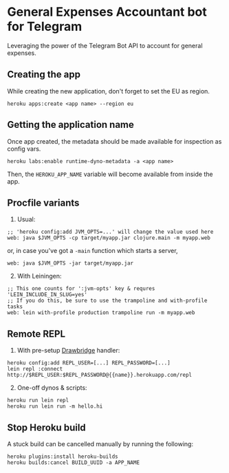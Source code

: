 # General Expenses Accountant bot for Telegram

Leveraging the power of the Telegram Bot API to account for general expenses.

## Creating the app

While creating the new application, don't forget to set the EU as region.

```
heroku apps:create <app name> --region eu
```

## Getting the application name

Once app created, the metadata should be made available for inspection as config vars.

```
heroku labs:enable runtime-dyno-metadata -a <app name>
```

Then, the `HEROKU_APP_NAME` variable will become available from inside the app.

## Procfile variants

1. Usual:
```
;; 'heroku config:add JVM_OPTS=...' will change the value used here
web: java $JVM_OPTS -cp target/myapp.jar clojure.main -m myapp.web
```
or, in case you've got a `-main` function which starts a server,
```
web: java $JVM_OPTS -jar target/myapp.jar
```

2. With Leiningen:
```
;; This one counts for ':jvm-opts' key & requres 'LEIN_INCLUDE_IN_SLUG=yes'
;; If you do this, be sure to use the trampoline and with-profile tasks
web: lein with-profile production trampoline run -m myapp.web
```

## Remote REPL

1. With pre-setup [Drawbridge](https://devcenter.heroku.com/articles/debugging-clojure) handler:
```
heroku config:add REPL_USER=[...] REPL_PASSWORD=[...]
lein repl :connect http://$REPL_USER:$REPL_PASSWORD@{{name}}.herokuapp.com/repl
```

2. One-off dynos & scripts:
```
heroku run lein repl
heroku run lein run -m hello.hi
```

## Stop Heroku build

A stuck build can be cancelled manually by running the following:

```
heroku plugins:install heroku-builds
heroku builds:cancel BUILD_UUID -a APP_NAME
```
